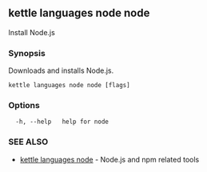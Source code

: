 ## kettle languages node node

Install Node.js

### Synopsis

Downloads and installs Node.js.

```
kettle languages node node [flags]
```

### Options

```
  -h, --help   help for node
```

### SEE ALSO

* [kettle languages node](kettle_languages_node.md)	 - Node.js and npm related tools

